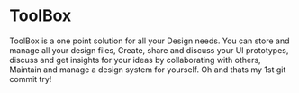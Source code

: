 # ToolBox
ToolBox is a one point solution for all your Design needs. You can store and manage all your design files, Create, share and discuss your UI prototypes, discuss and get insights for your ideas by collaborating with others, Maintain and manage a design system for yourself. Oh and thats my 1st git commit try!
